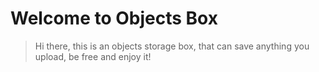 # Welcome to Objects Box

> Hi there, this is an objects storage box, that can save anything you upload, be free and enjoy it!

